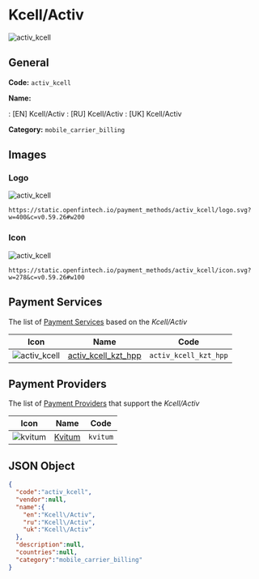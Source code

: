 
# Kcell/Activ 
![activ_kcell](https://static.openfintech.io/payment_methods/activ_kcell/logo.svg?w=400&c=v0.59.26#w200)  

## General 
**Code:** `activ_kcell` 
 
**Name:** 
 
:	[EN] Kcell/Activ 
:	[RU] Kcell/Activ 
:	[UK] Kcell/Activ 
 
**Category:** `mobile_carrier_billing` 
 

## Images 

### Logo 
![activ_kcell](https://static.openfintech.io/payment_methods/activ_kcell/logo.svg?w=400&c=v0.59.26#w200)  

```
https://static.openfintech.io/payment_methods/activ_kcell/logo.svg?w=400&c=v0.59.26#w200
```  

### Icon 
![activ_kcell](https://static.openfintech.io/payment_methods/activ_kcell/icon.svg?w=278&c=v0.59.26#w100)  

```
https://static.openfintech.io/payment_methods/activ_kcell/icon.svg?w=278&c=v0.59.26#w100
```  

## Payment Services 
 
The list of [Payment Services](/payment-services/) based on the _Kcell/Activ_ 

|Icon|Name|Code| 
|:---:|:---:|:---:| 
|![activ_kcell](https://static.openfintech.io/payment_methods/activ_kcell/icon.svg?w=278&c=v0.59.26#w100) |[activ_kcell_kzt_hpp](/payment-services/activ_kcell_kzt_hpp/)|`activ_kcell_kzt_hpp`| 
 

## Payment Providers 
 
The list of [Payment Providers](/payment-providers/) that support the _Kcell/Activ_ 

|Icon|Name|Code| 
|:---:|:---:|:---:| 
|![kvitum](https://static.openfintech.io/payment_providers/kvitum/icon.svg?w=278&c=v0.59.26#w100) |[Kvitum](/payment-providers/kvitum/)|`kvitum`| 
 

## JSON Object 

```json
{
  "code":"activ_kcell",
  "vendor":null,
  "name":{
    "en":"Kcell\/Activ",
    "ru":"Kcell\/Activ",
    "uk":"Kcell\/Activ"
  },
  "description":null,
  "countries":null,
  "category":"mobile_carrier_billing"
}
```  
